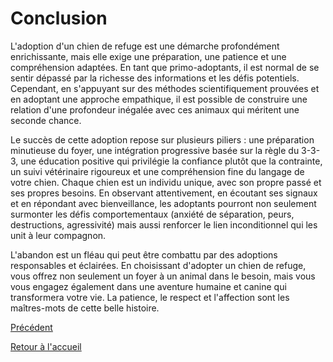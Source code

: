 # Conclusion

L'adoption d'un chien de refuge est une démarche profondément enrichissante, mais elle exige une préparation, une patience et une compréhension adaptées. En tant que primo-adoptants, il est normal de se sentir dépassé par la richesse des informations et les défis potentiels. Cependant, en s'appuyant sur des méthodes scientifiquement prouvées et en adoptant une approche empathique, il est possible de construire une relation d'une profondeur inégalée avec ces animaux qui méritent une seconde chance.

Le succès de cette adoption repose sur plusieurs piliers : une préparation minutieuse du foyer, une intégration progressive basée sur la règle du 3-3-3, une éducation positive qui privilégie la confiance plutôt que la contrainte, un suivi vétérinaire rigoureux et une compréhension fine du langage de votre chien. Chaque chien est un individu unique, avec son propre passé et ses propres besoins. En observant attentivement, en écoutant ses signaux et en répondant avec bienveillance, les adoptants pourront non seulement surmonter les défis comportementaux (anxiété de séparation, peurs, destructions, agressivité) mais aussi renforcer le lien inconditionnel qui les unit à leur compagnon.

L'abandon est un fléau qui peut être combattu par des adoptions responsables et éclairées. En choisissant d'adopter un chien de refuge, vous offrez non seulement un foyer à un animal dans le besoin, mais vous vous engagez également dans une aventure humaine et canine qui transformera votre vie. La patience, le respect et l'affection sont les maîtres-mots de cette belle histoire. 

[Précédent](./7_defis_comportementaux.md)

[Retour à l'accueil](../index.md) 
